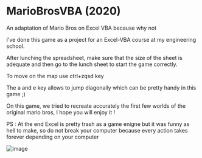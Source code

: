 # MarioBrosVBA (2020)
An adaptation of Mario Bros on Excel VBA because why not

I've done this game as a project for an Excel-VBA course at my engineering school.

After lunching the spreadsheet, make sure that the size of the sheet is adequate and then go to the lunch sheet to start the game correctly.

To move on the map use ctrl+zqsd key 

The a and e key allows to jump diagonally which can be pretty handy in this game ;)

On this game, we tried to recreate accurately the first few worlds of the original mario bros, I hope you will enjoy it !

PS : At the end Excel is pretty trash as a game enigne but it was funny as hell to make, so do not break your computer because every action takes forever depending on your computer

![image](https://user-images.githubusercontent.com/72990665/161944479-5a444191-3c46-4731-a471-eb22437b0a95.png)
